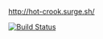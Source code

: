 http://hot-crook.surge.sh/

[![Build Status](https://travis-ci.org/Kross97/frontend-project-lvl3.svg?branch=master)](https://travis-ci.org/Kross97/frontend-project-lvl3)
